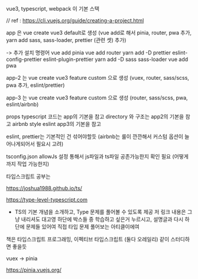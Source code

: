 vue3, typescript, webpack 이 기본 스택

// ref : https://cli.vuejs.org/guide/creating-a-project.html

app 은 vue create
vue3 default로 생성
(vue add로 해서 pinia, router, pwa 추가, yarn add sass, sass-loader, prettier (관련 셋) 추가)

-> 추가 설치 명령어
vue add pinia
vue add router
yarn add -D prettier eslint-config-prettier eslint-plugin-prettier
yarn add -D sass sass-loader
vue add pwa

app-2 는 vue create
vue3 feature custom 으로 생성
(vuex, router, sass/scss, pwa 추가, eslint/prettier)

app-3 는 vue create
vue3 feature custom 으로 생성
(router, sass/scss, pwa, eslint/airbnb)

props typescript 코드는 app의 기본을 참고
directory 와 구조는 app2의 기본을 참고
airbnb style eslint app3의 기본을 참고

eslint, prettier는 기본적인 건 섞어야할듯
(airbnb는 룰이 깐깐해서 커스텀 옵션이 늘어나게되어서 필요시 고려)

tsconfig.json allowJs 설정 통해서 js파일과 ts파일 공존가능한지 확인 필요
(어떻게까지 작업 가능한지)

타입스크립트 공부는

https://joshua1988.github.io/ts/

https://type-level-typescript.com
- TS의 기본 개념을 소개하고, Type 문제를 풀어볼 수 있도록 제공
저 링크 내용은 그냥 내리셔도 대고영 하단에 박스들 중 학습하고 싶은거 누르시고,
설명글과 다시 하단에 문제들 있어여 직접 타입 문제 풀어보는 아티클이에여

책은 타입스크립트 프로그래밍, 이펙티브 타입스크립트 (둘다 오레일리) 같이 스터디하면 좋을듯

vuex -> pinia

https://pinia.vuejs.org/